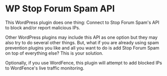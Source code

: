 # WP Stop Forum Spam API
This WordPress plugin does one thing: Connect to Stop Forum Spam's API to block and/or report malicious IPs.

Other WordPress plugins may include this API as one option but they may also try to do several other things. But, what if you are already using spam prevention plugins you like and all you want to do is add Stop Forum Spam on top of everything else? This is your solution.

Optionally, if you use WordFence, this plugin will attempt to add blocked IPs to WordFence's live traffic monitoring.
